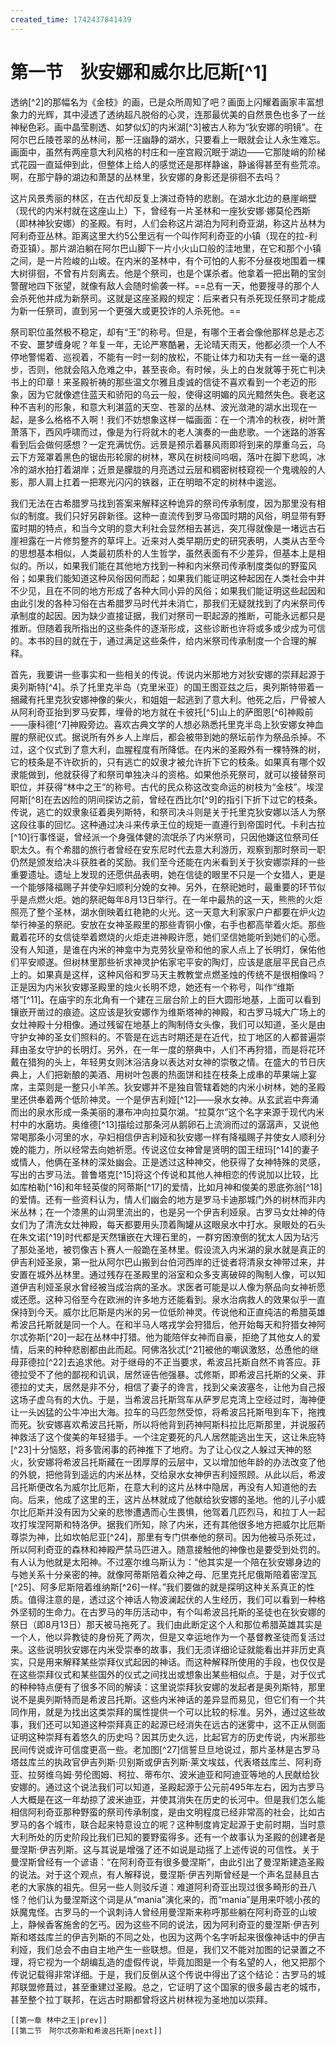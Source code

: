 ```yaml
---
created_time: 1742437841439
---
```

# 第一节　狄安娜和威尔比厄斯[^1]

透纳[^2]的那幅名为《金枝》的画，已是众所周知了吧？画面上闪耀着画家丰富想象力的光辉，其中浸透了透纳超凡脱俗的心灵，连那最优美的自然景色也多了一丝神秘色彩。画中晶莹剔透、如梦似幻的内米湖[^3]被古人称为“狄安娜的明镜”。在阿尔巴丘陵苍翠的丛林间，那一汪幽静的湖水，只要看上一眼就会让人永生难忘。画面中，虽然有两座意大利风格的村庄和一座宫殿沉眠于湖边——它那陡峭的阶梯式花园一直延伸到此，但整体上给人的感觉还是那样静谧，静谧得甚至有些荒凉。啊，在那宁静的湖边和萧瑟的丛林里，狄安娜的身影还是徘徊不去吗？

这片风景秀丽的林区，在古代却反复上演过奇特的悲剧。在湖水北边的悬崖峭壁（现代的内米村就在这座山上）下，曾经有一片圣林和一座狄安娜·娜莫伦西斯（即林神狄安娜）的圣殿。有时，人们会称这片湖泊为阿利奇亚湖，称这片丛林为阿利奇亚丛林。距离这里大约5公里远有一个叫作阿利奇亚的小镇（现在的拉-利奇亚镇）。那片湖泊躺在阿尔巴山脚下一片小火山口般的洼地里，在它和那个小镇之间，是一片险峻的山坡。在内米的圣林中，有个可怕的人影不分昼夜地围着一棵大树徘徊，不曾有片刻离去。他是个祭司，也是个谋杀者。他拿着一把出鞘的宝剑警醒地四下张望，就像有敌人会随时偷袭一样。==总有一天，他要搜寻的那个人会杀死他并成为新祭司。这就是这座圣殿的规定：后来者只有杀死现任祭司才能成为新一任祭司，直到另一个更强大或更狡诈的人杀死他。==

祭司职位虽然极不稳定，却有“王”的称号。但是，有哪个王者会像他那样总是忐忑不安、噩梦缠身呢？年复一年，无论严寒酷暑，无论晴天雨天，他都必须一个人不停地警惕着、巡视着，不能有一时一刻的放松，不能让体力和功夫有一丝一毫的退步，否则，他就会陷入危难之中，甚至丧命。有时候，头上的白发就等于死亡判决书上的印章！来圣殿祈祷的那些温文尔雅且虔诚的信徒不喜欢看到一个老迈的形象，因为它就像遮住蓝天和骄阳的乌云一般，使得这明媚的风光黯然失色。衰老这种不吉利的形象，和意大利湛蓝的天空、苍翠的丛林、波光潋滟的湖水出现在一起，是多么格格不入啊！我们不妨想象这样一幅画面：在一个清冷的秋夜，树叶萧萧落下，西风呼啸而过，像是为行将就木的老人演奏的一曲悲歌。一个迷路的游客看到后会做何感想？一定充满忧伤。远景是预示着暴风雨即将到来的厚重乌云，乌云下方笼罩着黑色的锯齿形轮廓的树林，寒风在树枝间呜咽，落叶在脚下悲鸣，冰冷的湖水拍打着湖岸；近景是朦胧的月亮透过云层和稠密树枝窥视一个鬼魂般的人影，那人肩上扛着一把寒光闪闪的铁器，正在明暗不定的树林中逡巡。

我们无法在古希腊罗马找到答案来解释这种诡异的祭司传承制度，因为那里没有相似的制度。我们只好另辟新径。这种一直流传到罗马帝国时期的风俗，明显带有野蛮时期的特点，和当今文明的意大利社会显然相去甚远，突兀得就像是一堵远古石崖袒露在一片修剪整齐的草坪上。近来对人类早期历史的研究表明，人类从古至今的思想基本相似，人类最初质朴的人生哲学，虽然表面有不少差异，但基本上是相似的。所以，如果我们能在其他地方找到一种和内米祭司传承制度类似的野蛮风俗；如果我们能知道这种风俗因何而起；如果我们能证明这种起因在人类社会中并不少见，且在不同的地方形成了各种大同小异的风俗；如果我们能证明这些起因和由此引发的各种习俗在古希腊罗马时代并未消亡，那我们无疑就找到了内米祭司传承制度的起因。因为缺少直接证据，我们对祭司一职起源的推断，可能永远都只是推断。但随着我所指出的这些条件的逐渐形成，这些诊断也许将或多或少成为可信的。本书的目的就在于，通过满足这些条件，给内米祭司传承制度一个合理的解释。

首先，我要讲一些事实和一些相关的传说。传说内米那地方对狄安娜的崇拜起源于奥列斯特[^4]。杀了托里克半岛（克里米亚）的国王图亚兹之后，奥列斯特带着一捆藏有托里克狄安娜神像的柴火，和姐姐一起逃到了意大利。他死之后，尸骨被人从阿利奇亚抬到罗马安葬，埋骨的地方就在卡彼托[^5]山上的萨图恩[^6]神殿前——康科德[^7]神殿旁边。喜欢古典文学的人想必熟悉托里克半岛上狄安娜女神血腥的祭祀仪式。据说所有外乡人上岸后，都会被带到她的祭坛前作为祭品杀掉。不过，这个仪式到了意大利，血腥程度有所降低。在内米的圣殿外有一棵特殊的树，它的枝条是不许砍折的，只有逃亡的奴隶才被允许折下它的枝条。如果真有哪个奴隶能做到，他就获得了和祭司单独决斗的资格。如果他杀死祭司，就可以接替祭司职位，并获得“林中之王”的称号。古代的民众称这改变命运的树枝为“金枝”。埃涅阿斯[^8]在去凶险的阴间探访之前，曾经在西比尔[^9]的指引下折下过它的枝条。传说，逃亡的奴隶象征着奥列斯特，和祭司决斗则是关于托里克狄安娜以活人为祭这段往事的回忆。这种通过决斗来传承王位的规矩一直遵行到帝国时代。卡利古拉[^10]行事怪诞，曾经派一个身强体健的流氓杀了内米祭司，只因他嫌这位祭司任职太久。有个希腊的旅行者曾经在安东尼时代去意大利游历，观察到那时祭司一职仍然是颁发给决斗获胜者的奖励。我们至今还能在内米看到关于狄安娜崇拜的一些重要遗址。遗址上发现的还愿供品表明，她在信徒的眼里不只是一个女猎人，更是一个能够降福赐子并使孕妇顺利分娩的女神。另外，在祭祀她时，最重要的环节似乎是点燃火炬。她的祭祀每年8月13日举行。在一年中最热的这一天，熊熊的火炬照亮了整个圣林，湖水倒映着红艳艳的火光。这一天意大利家家户户都要在炉火边举行神圣的祭祀。安放在女神圣殿里的那些青铜小像，右手也都高举着火炬。那些戴着花环的女信徒举着燃烧的火炬走进神殿许愿，她们坚信她能听到她们的心愿。没有人知道，是谁在内米的神龛中为克劳狄皇帝和他的家人点上了长明灯，保佑他们平安顺遂。但树林里那些祈求神灵护佑家宅平安的陶灯，应该是底层平民自己点上的。如果真是这样，这种风俗和罗马天主教教堂点燃圣烛的传统不是很相像吗？正是因为内米狄安娜圣殿里的烛火长明不熄，她还有一个称号，叫作“维斯塔”[^11]。在庙宇的东北角有一个建在三层台阶上的巨大圆形地基，上面可以看到镶嵌开凿过的痕迹。这应该是狄安娜作为维斯塔神的神殿，和古罗马城大广场上的女灶神殿十分相像。通过残留在地基上的陶制侍女头像，我们可以知道，圣火是由守护女神的圣女们照料的。不管是在远古时期还是在近代，拉丁地区的人都普遍崇拜由圣女守护的长明灯。另外，在一年一度的祭典中，人们不再狩猎，而是将花环戴在猎狗的头上，年轻男女则沐浴洁身以表达对女神的崇敬之情。在盛大的节日庆典上，人们把新酿的美酒、用树叶包裹的热面饼和挂在枝条上成串的苹果端上宴席，主菜则是一整只小羊羔。狄安娜并不是独自管辖着她的内米小树林，她的圣殿里还供奉着两个低阶神灵。一个是伊吉利娅[^12]——泉水女神。从玄武岩中奔涌而出的泉水形成一条美丽的瀑布冲向拉莫尔湖。“拉莫尔”这个名字来源于现代内米村中的水磨坊。奥维德[^13]描绘过那条河从鹅卵石上流淌而过的潺潺声，又说他常喝那条小河里的水，孕妇相信伊吉利娅和狄安娜一样有降福赐子并使女人顺利分娩的能力，所以经常去向她祈愿。传说这位女神曾是贤明的国王纽玛[^14]的妻子或情人，他俩在圣林的深处幽会。正是透过这种神交，他获得了女神特殊的灵感，写出的古罗马法。普鲁塔克[^15]将这个传说和其他人神相恋的传说加以比较，比如库柏勒[^16]和年轻英俊的阿蒂斯[^17]的爱情，比如月神和俊美的恩底弥翁[^18]的爱情。还有一些资料认为，情人们幽会的地方是罗马卡迪那城门外的树林而非内米丛林；在一个漆黑的山洞里流出的，也是另一个伊吉利娅泉。古罗马女灶神的侍女们为了清洗女灶神殿，每天都要用头顶着陶罐从这眼泉水中打水。泉眼处的石头在朱文诺[^19]时代都是天然镶嵌在大理石里的，一群穷困潦倒的犹太人因为玷污了那处圣地，被罚像吉卜赛人一般跪在圣林里。假设流入内米湖的泉水就是真正的伊吉利娅圣泉，第一批从阿尔巴山搬到台伯河西岸的迁徙者将清泉女神带过来，并安置在城外丛林里。通过残存在圣殿里的浴室和众多支离破碎的陶制人像，可以知道伊吉利娅圣泉水曾经被当成治病的圣水。求医者可能是以人像为祭品向女神祈愿或还愿。这种习俗至今在欧洲的许多地方还能看到。泉水治病救人的效果似乎一直保持到今天。威尔比厄斯是内米的另一位低阶神灵。传说他和正直纯洁的希腊英雄希波吕托斯就是同一个人。在和半马人喀戎学会狩猎后，他开始每天和狩猎女神阿尔忒弥斯[^20]一起在丛林中打猎。他为能陪伴女神而自豪，拒绝了其他女人的爱情，后来的种种悲剧都由此而起。阿佛洛狄忒[^21]被他的嘲讽激怒，怂恿他的继母菲德拉[^22]去追求他。对于继母的不正当要求，希波吕托斯自然不肯答应。菲德拉受不了他的鄙视和讥讽，居然诬告他强暴。忒修斯，即希波吕托斯的父亲、菲德拉的丈夫，居然是非不分，相信了妻子的谗言，找到父亲波塞冬，让他为自己报这场子虚乌有的大仇。于是，当希波吕托斯驾车从萨罗尼克湾上空经过时，海神便让一头凶猛的公牛冲出大海。拉车的马匹忽然受惊，将希波吕托斯甩到车下，拖拽而死。狄安娜喜欢希波吕托斯，所以将他背到药神阿斯科拉比厄斯那里，并说服药神救活了这个俊美的年轻猎手。一个注定要死的凡人居然能逃出生天，这让朱庇特[^23]十分恼怒，将多管闲事的药神推下了地府。为了让心仪之人躲过天神的怒火，狄安娜将希波吕托斯藏在一团厚厚的云层中，又以增加他年龄的办法改变了他的外貌，把他背到遥远的内米丛林，交给泉水女神伊吉利娅照顾。从此以后，希波吕托斯便改名为威尔比厄斯，在意大利的这片丛林中隐居，再没有人知道他的去向。后来，他成了这里的王，这片丛林就成了他献给狄安娜的圣地。他的儿子小威尔比厄斯并没有因为父亲的悲惨遭遇而心生畏惧，他驾着几匹烈马，和拉丁人一起攻打埃涅阿斯和特洛伊。据我们所知，除了内米，还有其他很多地方把威尔比厄斯尊崇为神，比如坎帕尼亚[^24]，那里有专门供奉他的祭司。因为他被马杀死过，所以阿利奇亚的森林和神殿严禁马匹进入。随意接触他的神像也是要受到处罚的。有人认为他就是太阳神。不过塞尔维乌斯认为：“他其实是一个陪在狄安娜身边的与她关系十分亲密的神。就像阿蒂斯陪着众神之母、厄里克托尼俄斯陪着密涅瓦[^25]、阿多尼斯陪着维纳斯[^26]一样。”我们要做的就是探明这种关系真正的性质。值得注意的是，透过这个神话人物波澜起伏的人生经历，我们可以看到一种格外坚韧的生命力。在古罗马的年历活动中，有个叫希波吕托斯的圣徒也在狄安娜的祭日（即8月13日）那天被马拖死了。我们由此断定这个人和那位希腊英雄其实是一个人，他以异教徒的身份死了两次，但是又幸运地作为一个基督教圣徒而复活过来。这些说明狄安娜在内米受崇奉的故事，我们无须详细论证就能看出并非历史真实，只是用来解释某些崇拜仪式起因的神话。而这种解释所使用的手段，也仅仅是在这些崇拜仪式和某些国外的仪式之间找出或想象出某些相似点。于是，对于仪式的种种特点便有了很多不同的解读：这里说崇拜狄安娜的发起者是奥列斯特，那里说不是奥列斯特而是希波吕托斯。这些内米神话的差异显而易见，但它们有一个共同作用，就是为找出这类崇拜的属性提供一个可以比较的标准。另外，通过这些故事，我们还可以知道这种崇拜真正的起源已经消失在远古的迷雾中，这不正从侧面证明这种崇拜有着悠久的历史吗？因其历史久远，比起官方的历史传说，内米那些民间传说或许可信度更高一些。老加图[^27]信誓旦旦地说过，那片圣林是古罗马塔兹库兰的执政官伊吉列斯·贝别斯或伊吉列斯·莱文埃兹，代表塔兹库兰、阿利奇亚、拉努维乌姆·劳伦图姆、柯拉、蒂布尔、波米迪亚和阿迪亚等地的人民献给狄安娜的。通过这个说法我们可以知道，圣殿起源于公元前495年左右，因为古罗马人大概是在这一年劫掠了波米迪亚，并使其消失在历史的长河中。但是我们怎么能相信阿利奇亚那种野蛮的祭司传承制度，是由文明程度已经非常高的社会，比如古罗马的各个城市，联合起来特意设立的呢？这种制度肯定起源于史前时期，当时意大利所处的历史阶段比我们已知的要野蛮得多。还有一个故事认为圣殿的创建者是曼涅斯·伊吉列斯。这与其说是增强了还不如说是动摇了上述传说的可信性。关于曼涅斯曾经有一个谚语：“在阿利奇亚有很多曼涅斯”，由此引出了曼涅斯建造圣殿的说法。对于这个观点，有人解释说，曼涅斯·伊吉列斯曾经是一个声名显赫且古老的大家族的祖先。但另一些人则驳斥道：难道阿利奇亚出现过很多畸形的丑八怪？他们认为曼涅斯这个词是从“mania”演化来的，而“mania”是用来吓唬小孩的妖魔鬼怪。古罗马的一个讽刺诗人曾经用曼涅斯来称呼那些躺在阿利奇亚的山坡上，静候香客施舍的乞丐。因为这些不同的说法，因为阿利奇亚的曼涅斯·伊吉列斯和塔兹库兰的伊吉列斯的不同之处，也因为这两个名字听起来很像神话中的伊吉利娅，我们总会不由自主地产生一些联想。但是，我们又不能对加图的记录置之不理，将它视为一个胡编乱造的虚假传说，毕竟加图是一个有名望的人，他又把那个传说记载得非常详细。于是，我们反倒从这个传说中得出了这个结论：古罗马的城邦联盟修葺过，甚至重建过圣殿。总之，它证明了这个国家的很多最古老的城市，甚至整个拉丁联邦，在远古时期都曾将这片树林视为圣地加以崇拜。

```booknav
[[第一章 林中之王|prev]]
[[第二节　阿尔忒弥斯和希波吕托斯|next]]
```